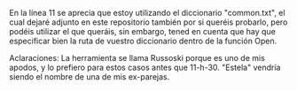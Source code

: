 En la línea 11 se aprecia que estoy utilizando el diccionario "common.txt", el cual dejaré adjunto en este repositorio también por si queréis probarlo, pero podéis utilizar el que queráis, sin embargo, tened en cuenta que hay que especificar bien la ruta de vuestro diccionario dentro de la función Open.

Aclaraciones: La herramienta se llama Russoski porque es uno de mis apodos, y lo prefiero para estos casos antes que 11-h-30. "Estela" vendría siendo el nombre de una de mis ex-parejas.